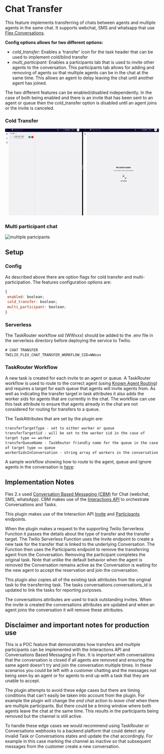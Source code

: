 # Chat Transfer

This feature implements transferring of chats between agents and multiple agents in the same chat. It supports webchat, SMS and whatsapp that use [Flex Conversations](https://www.twilio.com/docs/flex/conversations).

**Config options allows for two different options:**

- _cold_transfer:_ Enables a ‘transfer’ icon for the task header that can be used to implement cold/blind transfer
- _multi_participant:_ Enables a participants tab that is used to invite other agents to the conversation. This participants tab allows for adding and removing of agents so that multiple agents can be in the chat at the same time. This allows an agent to delay leaving the chat until another agent has joined.

The two different features can be enabled/disabled independently. In the case of both being enabled and there is an invite that has been sent to an agent or queue then the cold_transfer option is disabled until an agent joins or the invite is canceled.

### Cold Transfer
![cold transfer](screenshots/chat-transfer.gif)

### Multi participant chat
![multiple partcipants](screenshots/multi-participant.gif)

## Setup

### Config
As described above there are option flags for cold transfer and multi-participation.
The features configuration options are:
```javascript
{
 enabled: boolean;
 cold_transfer: boolean;
 multi_participant: boolean;
}
```
### Serverless
The TaskRouter workflow sid (WWxxx) should be added to the .env file in the serverless directory before deploying the service to Twilio.
```
# CHAT TRANSFER
TWILIO_FLEX_CHAT_TRANSFER_WORKFLOW_SID=WWxxx
```

### TaskRouter Workflow

A new task is created for each invite to an agent or queue. A TaskRouter workflow is used to route to the correct agent (using [Known Agent Routing](https://www.twilio.com/docs/taskrouter/workflow-configuration/known-agent-routing)) and requires a target for each queue that agents will invite agents from.
As well as indicating the transfer target in task attributes it also adds the worker sids for agents that are currently in the chat. The workflow can use this task attribute to ensure that agents already in the chat are not considered for routing for transfers to a queue.

The TaskAttributes that are set by the plugin are:
```
transferTargetType - set to either worker or queue
transferTargetSid - will be set to the worker sid in the case of target type == worker
transferQueueName - TaskRouter friendly name for the queue in the case of target type == queue
workerSidsInConversation - string array of workers in the conversation
```

A sample workflow showing how to route to the agent, queue and ignore agents in the conversation is [here](example-taskrouter-workflow.json):


## Implementation Notes

Flex 2.x used [Conversation Based Messaging (CBM)](https://www.twilio.com/docs/flex/conversations) for Chat (webchat, SMS, whatsApp). CBM makes use of the [Interactions API](https://www.twilio.com/docs/flex/developer/conversations/interactions-api) to orchestrate Conversations and Tasks.

This plugin makes use of the Interaction API [Invite](https://www.twilio.com/docs/flex/developer/conversations/interactions-api/invites-subresource) and [Participants](https://www.twilio.com/docs/flex/developer/conversations/interactions-api/interaction-channel-participants) endpoints.

When the plugin makes a request to the supporting Twilio Serverless Function it passes the details about the type of transfer and the transfer target. The Twilio Serverless Function uses the Invite endpoint to create a new task for the transfer that is linked to the underlying Conversation. The Function then uses the Participants endpoint to remove the transferring agent from the Conversation. Removing the participant completes the original task.
Note that unlike the default behavior when the agent is removed the Conversation remains active as the Conversation is waiting for the new agent to accept the reservation and join the conversation.

This plugin also copies all of the existing task attributes from the original task to the transferring task. The tasks conversations.conversations_id is updated to link the tasks for reporting purposes.

The conversations attributes are used to track outstanding invites. When the invite is created the conversations attributes are updated and when an agent joins the conversation it will remove these attributes.

## Disclaimer and important notes for production use

This is a POC feature that demonstrates how transfers and multiple participants can be implemented with the Interactions API and Conversations Based Messaging in Flex. It is important with conversations that the conversation is closed if all agents are removed and ensuring the same agent doesn't try and join the conversation multiple times.
In these scenarios you could be left with a customer chatting and the messages not being seen by an agent or for agents to end up with a task that they are unable to accept.

The plugin attempts to avoid these edge cases but there are timing conditions that can't easily be taken into account from the plugin. For example the plugin will change the *end chat* action to *leave chat* when there are multiple participants. But there could be a timing window where both agents leave the chat at the same time. This results in the participants being removed but the channel is still active.

To handle these edge cases we would recommend using TaskRouter or Conversations webhooks to a backend platform that could detect any invalid Task or Conversations states and update the chat accordingly. For example in this case marking the channel as inactive so that subsequent messages from the customer create a new conversation.

